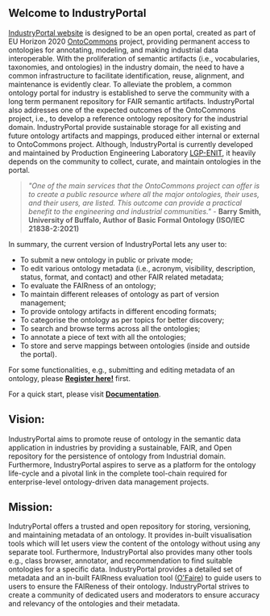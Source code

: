 ## Welcome to IndustryPortal

[IndustryPortal website](http://industryportal.enit.fr/) is designed to be an open portal, created as part of EU Horizon 2020 [OntoCommons](http://ontocommons.eu) project, providing permanent access to ontologies for annotating, modeling, and making industrial data interoperable. With the proliferation of semantic artifacts (i.e., vocabularies, taxonomies, and ontologies) in the  industry domain, the need to have a common infrastructure to facilitate identification, reuse, alignment, and maintenance is evidently clear. To alleviate the problem, a common ontology portal for industry is established to serve the community with a long term permanent repository for FAIR semantic artifacts. IndustryPortal also addresses one of the expected outcomes of the OntoCommons project, i.e., to develop a reference ontology repository for the industrial domain. IndustryPortal provide sustainable storage for all existing and future ontology artifacts and mappings, produced either internal or external  to OntoCommons project. Although, IndustryPortal is currently developed and maintained by Production Engineering Laboratory [LGP-ENIT](https://www.lgp.enit.fr/en/index.html), it heavily depends on the community to collect, curate, and maintain ontologies in the portal. 

> _"One of the main services that the OntoCommons project can offer is to
create a public resource where all the major ontologies, their uses, and their users, are
listed. This outcome can provide a practical benefit to the engineering and industrial
communities."_ - __Barry Smith, University of Buffalo, Author of Basic Formal Ontology (ISO/IEC 21838-2:2021)__

In summary, the current version of IndustryPortal lets any user to:
* To submit a new ontology in public or private mode;  
*	To edit various ontology metadata (i.e., acronym, visibility, description, status, format, and contact) and other FAIR related metadata;
*	To evaluate the FAIRness of an ontology; 
*	To maintain different releases of ontology as part of version management;
*	To provide ontology artifacts in different encoding formats;
*	To categorise the ontology as per topics for better discovery;
*	To search and browse terms across all the ontologies;
*	To annotate a piece of text with all the ontologies;
*	To store and serve mappings between ontologies (inside and outside the portal).

For some functionalities, e.g., submitting and editing metadata of an ontology, please [__Register here!__](http://industryportal.enit.fr/accounts/new) first. 

For a quick start, please visit [__Documentation__]().

## Vision: 
IndustryPortal aims to promote reuse of ontology in the semantic data application in industries by providing a sustainable, FAIR, and Open repository for the persistence of ontology from Industrial domain. Furthermore, IndustryPortal aspires to serve as a platform for the ontology life-cycle and a pivotal link in the complete tool-chain required for enterprise-level ontology-driven data management projects. 

## Mission: 
IndutryPortal offers a trusted and open repository for storing, versioning, and maintaining metadata of an ontology. It provides in-built visualisation tools which will let users view the content of the ontology without using any separate tool. Furthermore, IndustryPortal also provides many other tools e.g.,  class browser, annotator, and recommendation to find suitable ontologies for a specific data. IndustryPortal provides a detailed set of metadata and an in-built FAIRness evaluation tool ([O'Faire](https://github.com/agroportal/fairness)) to guide users to users to ensure the FAIReness of their ontology. IndustryPortal strives to create a community of dedicated users and moderators to ensure accuracy and relevancy of the ontologies and their metadata.




